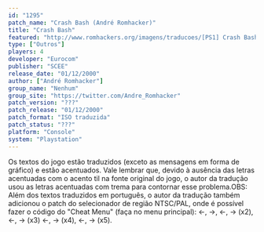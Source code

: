 ```yaml
---
id: "1295"
patch_name: "Crash Bash (André Romhacker)"
title: "Crash Bash"
featured: "http://www.romhackers.org/imagens/traducoes/[PS1] Crash Bash - André Romhacker - 1.jpg"
type: ["Outros"]
players: 4
developer: "Eurocom"
publisher: "SCEE"
release_date: "01/12/2000"
author: ["André Romhacker"]
group_name: "Nenhum"
group_site: "https://twitter.com/Andre_Romhacker"
patch_version: "???"
patch_release: "01/12/2000"
patch_format: "ISO traduzida"
patch_status: "???"
platform: "Console"
system: "Playstation"
---
```


Os textos do jogo estão traduzidos (exceto as mensagens em forma de gráfico) e estão acentuados. Vale lembrar que, devido à ausência das letras acentuadas com o acento til na fonte original do jogo, o autor da tradução usou as letras acentuadas com trema para contornar esse problema.OBS: Além dos textos traduzidos em português, o autor da tradução também adicionou o patch do selecionador de região NTSC/PAL, onde é possível fazer o código do "Cheat Menu" (faça no menu principal): ←, →, ←, → (x2), ←, → (x3) ←, → (x4), ←, → (x5).